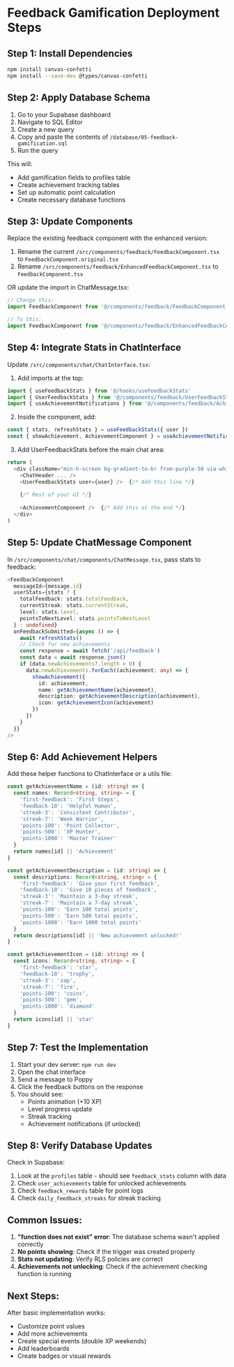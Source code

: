 # Feedback Gamification Deployment Steps

## Step 1: Install Dependencies

```bash
npm install canvas-confetti
npm install --save-dev @types/canvas-confetti
```

## Step 2: Apply Database Schema

1. Go to your Supabase dashboard
2. Navigate to SQL Editor
3. Create a new query
4. Copy and paste the contents of `/database/05-feedback-gamification.sql`
5. Run the query

This will:
- Add gamification fields to profiles table
- Create achievement tracking tables
- Set up automatic point calculation
- Create necessary database functions

## Step 3: Update Components

Replace the existing feedback component with the enhanced version:

1. Rename the current `/src/components/feedback/FeedbackComponent.tsx` to `FeedbackComponent.original.tsx`
2. Rename `/src/components/feedback/EnhancedFeedbackComponent.tsx` to `FeedbackComponent.tsx`

OR update the import in ChatMessage.tsx:

```typescript
// Change this:
import FeedbackComponent from '@/components/feedback/FeedbackComponent'

// To this:
import FeedbackComponent from '@/components/feedback/EnhancedFeedbackComponent'
```

## Step 4: Integrate Stats in ChatInterface

Update `/src/components/chat/ChatInterface.tsx`:

1. Add imports at the top:
```typescript
import { useFeedbackStats } from '@/hooks/useFeedbackStats'
import { UserFeedbackStats } from '@/components/feedback/UserFeedbackStats'
import { useAchievementNotifications } from '@/components/feedback/AchievementNotification'
```

2. Inside the component, add:
```typescript
const { stats, refreshStats } = useFeedbackStats({ user })
const { showAchievement, AchievementComponent } = useAchievementNotifications()
```

3. Add UserFeedbackStats before the main chat area:
```typescript
return (
  <div className="min-h-screen bg-gradient-to-br from-purple-50 via-white to-blue-50 flex flex-col">
    <ChatHeader ... />
    <UserFeedbackStats user={user} />  {/* Add this line */}
    
    {/* Rest of your UI */}
    
    <AchievementComponent />  {/* Add this at the end */}
  </div>
)
```

## Step 5: Update ChatMessage Component

In `/src/components/chat/components/ChatMessage.tsx`, pass stats to feedback:

```typescript
<FeedbackComponent 
  messageId={message.id} 
  userStats={stats ? {
    totalFeedback: stats.totalFeedback,
    currentStreak: stats.currentStreak,
    level: stats.level,
    pointsToNextLevel: stats.pointsToNextLevel
  } : undefined}
  onFeedbackSubmitted={async () => {
    await refreshStats()
    // Check for new achievements
    const response = await fetch('/api/feedback')
    const data = await response.json()
    if (data.newAchievements?.length > 0) {
      data.newAchievements.forEach((achievement: any) => {
        showAchievement({
          id: achievement,
          name: getAchievementName(achievement),
          description: getAchievementDescription(achievement),
          icon: getAchievementIcon(achievement)
        })
      })
    }
  }}
/>
```

## Step 6: Add Achievement Helpers

Add these helper functions to ChatInterface or a utils file:

```typescript
const getAchievementName = (id: string) => {
  const names: Record<string, string> = {
    'first-feedback': 'First Steps',
    'feedback-10': 'Helpful Human',
    'streak-3': 'Consistent Contributor',
    'streak-7': 'Week Warrior',
    'points-100': 'Point Collector',
    'points-500': 'XP Hunter',
    'points-1000': 'Master Trainer'
  }
  return names[id] || 'Achievement'
}

const getAchievementDescription = (id: string) => {
  const descriptions: Record<string, string> = {
    'first-feedback': 'Give your first feedback',
    'feedback-10': 'Give 10 pieces of feedback',
    'streak-3': 'Maintain a 3-day streak',
    'streak-7': 'Maintain a 7-day streak',
    'points-100': 'Earn 100 total points',
    'points-500': 'Earn 500 total points',
    'points-1000': 'Earn 1000 total points'
  }
  return descriptions[id] || 'New achievement unlocked!'
}

const getAchievementIcon = (id: string) => {
  const icons: Record<string, string> = {
    'first-feedback': 'star',
    'feedback-10': 'trophy',
    'streak-3': 'zap',
    'streak-7': 'fire',
    'points-100': 'coins',
    'points-500': 'gem',
    'points-1000': 'diamond'
  }
  return icons[id] || 'star'
}
```

## Step 7: Test the Implementation

1. Start your dev server: `npm run dev`
2. Open the chat interface
3. Send a message to Poppy
4. Click the feedback buttons on the response
5. You should see:
   - Points animation (+10 XP)
   - Level progress update
   - Streak tracking
   - Achievement notifications (if unlocked)

## Step 8: Verify Database Updates

Check in Supabase:
1. Look at the `profiles` table - should see `feedback_stats` column with data
2. Check `user_achievements` table for unlocked achievements
3. Check `feedback_rewards` table for point logs
4. Check `daily_feedback_streaks` for streak tracking

## Common Issues:

1. **"function does not exist" error**: The database schema wasn't applied correctly
2. **No points showing**: Check if the trigger was created properly
3. **Stats not updating**: Verify RLS policies are correct
4. **Achievements not unlocking**: Check if the achievement checking function is running

## Next Steps:

After basic implementation works:
- Customize point values
- Add more achievements
- Create special events (double XP weekends)
- Add leaderboards
- Create badges or visual rewards